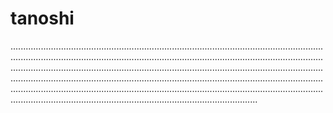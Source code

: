 # tanoshi
..............................................................................................................................................................................................................................................................................................................................................................................................................................................................................................................................................................................................................................................................................................................................................